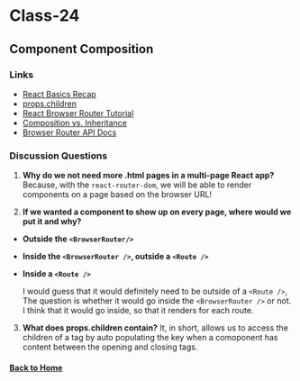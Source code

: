 # Class-24
## Component Composition

### Links
- [React Basics Recap](https://www.freecodecamp.org/news/these-are-the-concepts-you-should-know-in-react-js-after-you-learn-the-basics-ee1d2f4b8030/)
- [props.children](https://codeburst.io/a-quick-intro-to-reacts-props-children-cb3d2fce4891)
- [React Browser Router Tutorial](https://blog.pshrmn.com/simple-react-router-v4-tutorial/)
- [Composition vs. Inheritance](https://reactjs.org/docs/composition-vs-inheritance.html)
- [Browser Router API Docs](https://reacttraining.com/react-router/web/api)


### Discussion Questions
1. **Why do we not need more .html pages in a multi-page React app?** Because, with the `react-router-dom`, we will be able to render components on a page based on the browser URL!

2. **If we wanted a component to show up on every page, where would we put it and why?**
  - **Outside the `<BrowserRouter/>`**
  - **Inside the `<BrowserRouter />`, outside a `<Route />`**
  - **Inside a `<Route />`**

    I would guess that it would definitely need to be outside of a `<Route />`, The question is whether it would go inside the `<BrowserRouter />` or not. I think that it would go inside, so that it renders for each route.

3. **What does props.children contain?** It, in short, allows us to access the children of a tag by auto populating the key when a comoponent has content between the opening and closing tags.


#### [Back to Home](README.md)